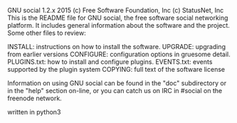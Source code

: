 GNU social 1.2.x
2015
(c) Free Software Foundation, Inc
(c) StatusNet, Inc
This is the README file for GNU social, the free
software social networking platform. It includes
general information about the software and the
project.
Some other files to review:

INSTALL: instructions on how to install the software.
UPGRADE: upgrading from earlier versions
CONFIGURE: configuration options in gruesome detail.
PLUGINS.txt: how to install and configure plugins.
EVENTS.txt: events supported by the plugin system
COPYING: full text of the software license

Information on using GNU social can be found in
the "doc" subdirectory or in the "help" section
on-line, or you can catch us on IRC in #social on
the freenode network.

written in python3
